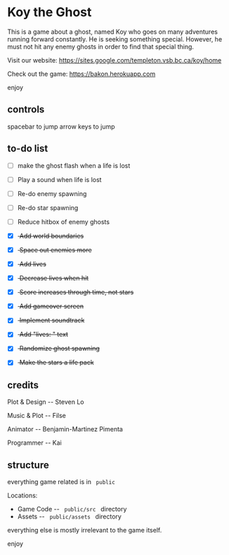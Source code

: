 # Koy the Ghost

This is a game about a ghost, named Koy who goes on many adventures running forward constantly. He is seeking something special. However, he must not hit any enemy ghosts in order to find that special thing. 

Visit our website: https://sites.google.com/templeton.vsb.bc.ca/koy/home 

Check out the game: https://bakon.herokuapp.com

enjoy

## controls

spacebar to jump
arrow keys to jump




## to-do list
- [ ] make the ghost flash when a life is lost
- [ ] Play a sound when life is lost
- [ ] Re-do enemy spawning
- [ ] Re-do star spawning
- [ ] Reduce hitbox of enemy ghosts
- [x] <strike> Add world boundaries </strike>
- [x] <strike> Space out enemies more </strike>
- [x] <strike> Add lives </strike> 
- [x] <strike> Decrease lives when hit </strike>
- [x] <strike> Score increases through time, not stars </strike>
- [x] <strike> Add gameover screen </strike> 
- [x] <strike> Implement soundtrack </strike>
- [x] <strike> Add "lives: " text </strike>
- [x] <strike> Randomize ghost spawning </strike>
- [x] <strike> Make the stars a life pack </strike> 


## credits

Plot & Design -- Steven Lo

Music & Plot -- Filse

Animator -- Benjamin-Martinez Pimenta

Programmer -- Kai 


## structure

everything game related is in <code> public </code>

Locations: 
- Game Code -- <code> public/src </code> directory
- Assets -- <code> public/assets </code> directory

everything else is mostly irrelevant to the game itself. 

enjoy
